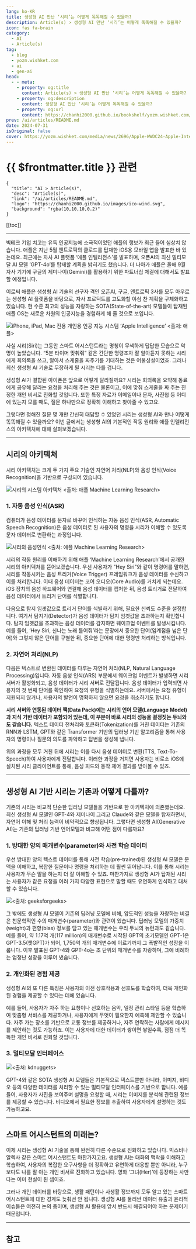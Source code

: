 ```yaml
---
lang: ko-KR
title: 생성형 AI 만난 ‘시리’는 어떻게 똑똑해질 수 있을까?
description: Article(s) > 생성형 AI 만난 ‘시리’는 어떻게 똑똑해질 수 있을까?
icon: fas fa-brain
category: 
  - AI
  - Article(s)
tag: 
  - blog
  - yozm.wishket.com
  - ai
  - gen-ai
head:
  - - meta:
    - property: og:title
      content: Article(s) > 생성형 AI 만난 ‘시리’는 어떻게 똑똑해질 수 있을까?
    - property: og:description
      content: 생성형 AI 만난 ‘시리’는 어떻게 똑똑해질 수 있을까?
    - property: og:url
      content: https://chanhi2000.github.io/bookshelf/yozm.wishket.com/2696.html
prev: /ai/articles/README.md
date: 2024-07-31
isOriginal: false
cover: https://yozm.wishket.com/media/news/2696/Apple-WWDC24-Apple-Intelligence-hero-240610.jpg
---
```


# {{ $frontmatter.title }} 관련

```component VPCard
{
  "title": "AI > Article(s)",
  "desc": "Article(s)",
  "link": "/ai/articles/README.md",
  "logo": "https://chanhi2000.github.io/images/ico-wind.svg",
  "background": "rgba(10,10,10,0.2)"
}
```

[[toc]]

---

<SiteInfo
  name="생성형 AI 만난 ‘시리’는 어떻게 똑똑해질 수 있을까? | 요즘IT"
  desc="빅테크 기업 치고는 유독 인공지능에 소극적이었던 애플의 행보가 최근 들어 심상치 않습니다. 애플은 지난 5월 앤트로픽의 클로드를 탑재한 iOS용 모바일 앱을 발표한 바 있는데요. 최근에는 자사 AI 플랫폼 ‘애플 인텔리전스’를 발표하며, 오픈AI의 최신 멀티모달 AI 모델 ‘GPT-4o’를 탑재할 계획을 밝히기도 했습니다. 사실 시리(Siri)는 그동안 스마트 어시스턴트라는 명칭이 무색하게 답답한 모습으로 악명이 높았습니다. 그렇다면 정해진 질문 몇 개만 간신히 대답할 수 있었던 시리는 생성형 AI를 만나 어떻게 똑똑해질 수 있을까요? 이번 글에서는 생성형 AI의 기본적인 작동 원리와 애플 인텔리전스의 아키텍처에 대해 살펴보겠습니다."
  url="https://yozm.wishket.com/magazine/detail/2696/"
  logo="https://yozm.wishket.com/favicon.ico"
  preview="https://yozm.wishket.com/media/news/2696/Apple-WWDC24-Apple-Intelligence-hero-240610.jpg"/>

빅테크 기업 치고는 유독 인공지능에 소극적이었던 애플의 행보가 최근 들어 심상치 않습니다. 애플은 지난 5월 앤트로픽의 클로드를 탑재한 iOS용 모바일 앱을 발표한 바 있는데요. 최근에는 자사 AI 플랫폼 ‘애플 인텔리전스’를 발표하며, 오픈AI의 최신 멀티모달 AI 모델 ‘GPT-4o’를 탑재할 계획을 밝히기도 했습니다. 더 나아가 애플은 올해 9월 자사 기기에 구글의 제미나이(Gemini)를 활용하기 위한 파트너십 체결에 대해서도 발표할 예정입니다.

이로써 애플은 생성형 AI 기술의 선구자 격인 오픈AI, 구글, 앤트로픽 3사를 모두 아우르는 생성형 AI 플랫폼을 바탕으로, 자사 프로덕트를 고도화할 야심 찬 계획을 구체화하고 있습니다. 현 수준 최고의 성능을 자랑하는 SOTA(State-of-the-art) 모델들이 탑재된 애플 OS는 새로운 차원의 인공지능을 경험하게 해 줄 것으로 보입니다.

![iPhone, iPad, Mac 전용 개인용 인공 지능 시스템 ‘Apple Intelligence’ <출처: [<FontIcon icon="fa-brands fa-apple"/>애플](https://apple.com/kr/newsroom/2024/06/introducing-apple-intelligence-for-iphone-ipad-and-mac/)>](https://yozm.wishket.com/media/news/2696/Apple-WWDC24-Apple-Intelligence-hero-240610.jpg)

사실 시리(Siri)는 그동안 스마트 어시스턴트라는 명칭이 무색하게 답답한 모습으로 악명이 높았습니다. “5분 타이머 맞춰줘” 같은 간단한 명령조차 잘 알아듣지 못하는 시리에게 회의록을 쓰고, 알아서 스케줄을 짜주기를 기대하는 것은 어불성설이었죠. 그러나 최신 생성형 AI 기술로 무장하게 될 시리는 다를 겁니다.

생성형 AI가 결합된 아이폰은 앞으로 어떻게 달라질까요? 시리는 회의록을 요약해 동료에게 공유해 달라는 요청을 처리해 주는 것은 물론이고, 이에 맞춰 스케줄을 짜 주는 진정한 개인 비서로 진화할 것입니다. 또한 특정 자료가 이메일이나 문자, 사진첩 등 어디에 있는지 모를 때도, 질문 하나만으로 정확히 이해하고 찾아줄 수 있고요.

그렇다면 정해진 질문 몇 개만 간신히 대답할 수 있었던 시리는 생성형 AI와 만나 어떻게똑똑해질 수 있을까요? 이번 글에서는 생성형 AI의 기본적인 작동 원리와 애플 인텔리전스의 아키텍처에 대해 살펴보겠습니다.

---

## 시리의 아키텍처

시리 아키텍처는 크게 두 가지 주요 기술인 자연어 처리(NLP)와 음성 인식(Voice Recognition)을 기반으로 구성되어 있습니다.

![시리의 시스템 아키텍처 <출처: 애플 Machine Learning Research>](https://yozm.wishket.com/media/news/2696/image5.png)

### 1. 자동 음성 인식(ASR)

컴퓨터가 음성 데이터를 문자로 바꾸어 인식하는 자동 음성 인식(ASR, Automatic Speech Recognition)은 음성 데이터로 된 사용자의 명령을 시리가 이해할 수 있도록 문자 데이터로 변환하는 과정입니다.

![시리의 음성인식 <br/><출처: 애플 Machine Learning Research>](https://yozm.wishket.com/media/news/2696/image1.png)

시리의 작동 원리를 이해하기 위해 애플 ‘Machine Learning Research’에서 공개한 시리의 아키텍처를 뜯어보겠습니다. 우선 사용자가 "Hey Siri"와 같이 명령어를 말하면, 시리를 작동시키는 음성 트리거(Voice Trigger) 프레임워크가 음성 데이터를 수신하고 이를 처리합니다. 이때 음성 데이터는 코어 오디오(Core Audio)를 거치게 되는데요. iOS 장치의 음성 하드웨어와 연결해 음성 데이터를 캡처한 뒤, 음성 트리거로 전달하여 음성 데이터에서 트리거 단어를 식별합니다.

다음으로 탐지 임곗값으로 트리거 단어를 식별하기 위해, 필요한 신뢰도 수준을 설정합니다. 여기서 탐지기(Detector)가 음성 데이터가 탐지 임곗값을 초과하는지 확인합니다. 탐지 임곗값을 초과하는 음성 데이터를 감지하면 웨이크업 이벤트를 발생시킵니다. 예를 들어, ‘Hey Siri, 신나는 노래 틀어줘’라는 문장에서 중요한 단어(임계점을 넘은 단어)와 그렇지 않은 단어를 구별한 뒤, 중요한 단어에 대한 명령만 처리하는 방식입니다.

### 2. 자연어 처리(NLP)

다음은 텍스트로 변환된 데이터를 다루는 자연어 처리(NLP, Natural Language Processing)입니다. 자동 음성 인식(ARS) 부분에서 웨이크업 이벤트가 발생하면 시리 서버가 활성화되고, 음성 데이터가 시리 서버로 전달됩니다. 음성 데이터가 입력되면 사용자의 첫 번째 단어를 확인하여 요청의 유형을 식별하는데요. 서버에서는 요청 유형이 지원되지 않거나, 사용자의 발언이 명확하지 않으면 요청을 취소하기도 합니다.

**시리 서버와 연동된 데이터 팩(Data Pack)에는 시리의 언어 모델(Language Model)과 지식 기반 데이터가 포함되어 있는데, 이 부분이 바로 시리의 성능을 결정짓는 두뇌와도 같습니다.** 텍스트 데이터 전처리와 토큰화(Tokenization)를 거친 데이터는 기존의 RNN과 LSTM, GPT와 같은 Transformer 기반의 딥러닝 기반 알고리즘을 통해 사용자의 명령이나 질문의 의도를 파악하고 답변을 생성해 냅니다.

위의 과정을 모두 거친 뒤에 시리는 이를 다시 음성 데이터로 변환(TTS, Text-To-Speech)하여 사용자에게 전달합니다. 이러한 과정을 거치면 사용자는 비로소 iOS에 설치된 시리 클라이언트를 통해, 음성 피드와 동작 제어 결과를 받아볼 수 있죠.

---

## 생성형 AI 기반 시리는 기존과 어떻게 다를까?

기존의 시리는 비교적 단순한 딥러닝 모델들을 기반으로 한 아키텍처에 의존했는데요. 최신 생성형 AI 모델인 GPT-4와 제미나이 그리고 Claude와 같은 모델을 탑재하면서, 자연어 이해 및 처리 능력이 비약적으로 향상됩니다. 그렇다면 생성형 AI(Generative AI)는 기존의 딥러닝 기반 언어모델과 비교해 어떤 점이 다를까요?

### 1. 방대한 양의 매개변수(parameter)와 사전 학습 데이터

우선 방대한 양의 텍스트 데이터를 통해 사전 학습(pre-trained)된 생성형 AI 모델은 문맥을 이해하고, 복잡한 질문이나 명령을 처리하는 데 훨씬 뛰어납니다. 이를 통해 시리는 사용자가 무슨 말을 하는지 더 잘 이해할 수 있죠. 마찬가지로 생성형 AI가 탑재된 시리는 사용자가 같은 요청을 여러 가지 다양한 표현으로 말할 때도 유연하게 인식하고 대처할 수 있습니다.

![<출처: geeksforgeeks>](https://yozm.wishket.com/media/news/2696/image3.png)

그 밖에도 생성형 AI 모델이 기존의 딥러닝 모델에 비해, 압도적인 성능을 자랑하는 비결은 천문학적인 수의 매개변수(parameter)와 관련이 있습니다. 딥러닝 모델의 가중치(weight)과 편향(bias) 정보를 담고 있는 매개변수는 우리 두뇌의 뉴런과도 같습니다. 예를 들어, 약 1.17억 개(117 million)의 매개변수로 시작된 GPT의 초기모델인 GPT-1은 GPT-3.5(챗GPT)가 되어, 1,750억 개의 매개변수에 이르기까지 그 폭발적인 성장을 이룹니다. 이후 발표된 GPT-4와 GPT-4o는 조 단위의 매개변수를 자랑하며, 그에 비례하는 엄청난 성장을 이루어 냈습니다.

### 2. 개인화된 경험 제공

생성형 AI의 또 다른 특징은 사용자의 이전 상호작용과 선호도를 학습하여, 더욱 개인화된 경험을 제공할 수 있다는 데에 있습니다.

예를 들어, 사용자가 자주 하는 요청이나 선호하는 음악, 일정 관리 스타일 등을 학습하여 맞춤형 서비스를 제공하거나, 사용자에게 무엇이 필요한지 예측해 제안할 수 있습니다. 자주 가는 장소를 기반으로 교통 정보를 제공하거나, 자주 연락하는 사람에게 메시지를 제안하는 것도 가능하죠. 이는 사용자에 대한 데이터가 쌓이면 쌓일수록, 점점 더 똑똑한 개인 비서로 진화할 것입니다.

### 3. 멀티모달 인터페이스

![<출처: kdnuggets>](https://yozm.wishket.com/media/news/2696/image2.png)

GPT-4와 같은 SOTA 생성형 AI 모델들은 기본적으로 텍스트뿐만 아니라, 이미지, 비디오 등의 다양한 데이터를 처리할 수 있는 멀티모달 인터페이스를 기반으로 합니다. 예를 들어, 사용자가 사진을 보여주며 설명을 요청할 때, 시리는 이미지를 분석해 관련된 정보를 제공할 수 있습니다. 비디오에서 필요한 정보를 추출하여 사용자에게 설명하는 것도 가능하고요.

---

## 스마트 어시스턴트의 미래는?

이제 시리는 생성형 AI 기술을 통해 완전히 다른 수준으로 진화하고 있습니다. 빅스비나 알렉사 같은 스마트 어시스턴트도 마찬가지고요. 생성형 AI는 대화의 맥락을 이해하고 학습하여, 사용자의 복잡한 요구사항을 더 정확하고 유연하게 대응할 뿐만 아니라, 누구보다도 나를 잘 아는 개인 비서로 진화하고 있습니다. 영화 ‘그녀(Her)’에 등장하는 사만다는 이미 현실이 된 셈이죠.

그러나 개인 데이터를 바탕으로, 생활 패턴이나 사생활 정보까지 모두 알고 있는 스마트 어시스턴트에 대한 경계도 늦춰선 안 됩니다. 생성형 AI를 둘러싼 데이터 유출과 윤리적 이슈들은 여전히 논의 중이며, 생성형 AI 활용에 앞서 반드시 해결되어야 하는 문제이기 때문입니다.

---

## 참고

<SiteInfo
  name="Hey Siri: An On-device DNN-powered Voice Trigger for Apple’s Personal Assistant"
  desc="The 'Hey Siri' feature allows users to invoke Siri hands-free. A very small speech recognizer runs all the time and listens for just those…"
  url="https://machinelearning.apple.com/research/hey-siri"
  logo="https://machinelearning.apple.com/favicon.ico"
  preview="https://mlr.cdn-apple.com/media/Home_1200x630_48225d82e9.png"/>

<SiteInfo
  name="Introduction to Generative Pre-trained Transformer (GPT) - GeeksforGeeks"
  desc="A Computer Science portal for geeks. It contains well written, well thought and well explained computer science and programming articles, quizzes and practice/competitive programming/company interview Questions."
  url="https://geeksforgeeks.org/introduction-to-generative-pre-trained-transformer-gpt"
  logo="https://media.geeksforgeeks.org/wp-content/cdn-uploads/gfg_favicon.png"
  preview="https://media.geeksforgeeks.org/wp-content/cdn-uploads/gfg_200x200-min.png"/>

<SiteInfo
  name="Multimodal Models Explained - KDnuggets"
  desc="Unlocking the Power of Multimodal Learning: Techniques, Challenges, and Applications.Multimodal Models Explained"
  url="https://kdnuggets.com/2023/03/multimodal-models-explained.html"
  logo="https://kdnuggets.com/wp-content/themes/kdn17/images/favicon.ico"
  preview="https://kdnuggets.com/wp-content/uploads/rosidi_multimodal_models_explained_11.png"/>

<SiteInfo
  name="애플, 구글·앤트로픽과 AI 협력 논의... '개방형 전략 나선다'"
  desc="애플이 인공지능(AI) 굳히기에 나섰다. 자사 신제품에 오픈AI의 ‘챗GPT’를 접목하기로 한 가운데 구글의 ‘제미나이’를 탑재하기 위한 파트너십 체결을 준비하고 있는 것으로 알려졌다. 아이폰, 아이패드 등 많은 사용자 층을 보유한 디바이스 공급사인 애플이 오픈AI, 구글 등을 AI "
  url="https://newstheai.com/news/articleView.html?idxno=5883"
  logo="https://cdn.newstheai.com/image/logo/favicon.png"
  preview="https://cdn.newstheai.com/news/thumbnail/202407/5883_9152_844_v150.jpg"/>

